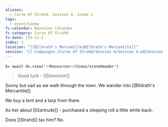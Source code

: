 ```yaml
---
aliases:
  - Curse Of Strahd, Session 4, Scene 1
tags:
  - event/scene
fc-calendar: Barovian Calendar
fc-category: Curse Of Strahd
fc-date: 735-11-2
index: 1
location: "[[BIldrath's Mercantile|BIldrath's Mercantile]]"
session: "[[-Campaigns-/Curse Of Strahd/Session 4/Session 4.md|Session 4]]"
---
```


`$= await dv.view('一Resources一/Views/sceneHeader')`

> Good luck
> \- [[Donovich]]

Sunny but sad as we walk through the town. We wander into [[BIldrath's Mercantile]].

We buy a tent and a tarp from there.

As her about [[Gertrude]] - purchased a sleeping roll a little while back.

Does [[Strahd]] tax him? No.
